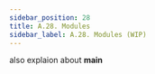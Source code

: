 ```yaml
---
sidebar_position: 28
title: A.28. Modules
sidebar_label: A.28. Modules (WIP)
---
```


also explaion about __main__